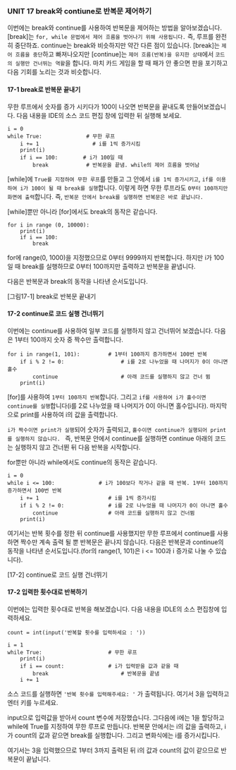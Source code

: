 ### UNIT 17 break와 contiune로 반복문 제어하기

이번에는 break와 continue를 사용하여 반복문을 제어하는 방법을 알아보겠습니다.
[break]는 `for, while 문법에서 제어 흐름을 벗어나기 위해 사용됩니다.` 
즉, 루프를 완전히 중단하죠. continue는 break와 비슷하지만 약간 다른 점이 있습니다.
[break]는 `제어 흐름을 중단`하고 빠져나오지만 [continue]는 `제어 흐름(반복)을 유지한 상태`에서 `코드의 실행만 건너뛰는 역활`을 합니다.
마치 카드 게임을 할 때 패가 안 좋으면 판을 포기하고 다음 기회를 노리는 것과 비슷합니다.

#### 17-1 break로 반복문 끝내기

무한 루프에서 숫자를 증가 시키다가 100이 나오면 반복문을 끝내도록 만들어보겠습니다.
다음 내용을 IDE의 소스 코드 편집 창에 입력한 뒤 실행해 보세요.
```
i = 0
while True:              # 무한 루프
    i += 1                 # i를 1씩 증가시킴
    print(i)
    if i == 100:        # i가 100일 때 
        break            # 반복문을 끝냄. while의 제어 흐름을 벗어남
```
[while]에 `True를 지정하여 무한 루프`를 만들고 그 안에서 `i를 1씩 증가시키고`, `if를 이용하여 i가 100이 될 때 break를 실행`합니다.
이렇게 하면 무한 루프라도 `0부터 100까지만 화면에 출력`합니다.
즉, `반복문 안에서 break를 실행하면 반복문은 바로 끝납니다.`

[while]뿐만 아니라 [for]에서도 break의 동작은 같습니다.

```
for i in range (0, 10000):
    print(i)
    if i == 100:
        break
```

for에 range(0, 1000)을 지정했으므로 0부터 9999까지 반복합니다. 하지만 i가 100 일 때 break를 실행하므로 0부터 100까지만 출력하고 반복문을 끝냅니다.

다음은 반복문과 break의 동작을 나타낸 순서도입니다.

[그림17-1] break로 반복문 끝내기







#### 17-2 continue로 코드 실행 건너뛰기

이번에는 continue를 사용하여 일부 코드를 실행하지 않고 건너뛰어 보겠습니다.
다음은  1부터 100까지 숫자 중 짝수만 출력합니다.

```
for i in range(1, 101):         # 1부터 100까지 증가하면서 100번 반복
    if i % 2 != 0:                  # i를 2로 나누었을 때 나머지가 0이 아니면 홀수
        continue                    # 아래 코드를 실행하지 않고 건너 뜀
    print(i)
```

[for]를 사용하여 `1부터 100까지 반복`합니다. 그리고 `if를 사용하여 i가 홀수이면 continue를 실행`합니다(i를 2로 나누었을 때 나머지가 0이 아니면 홀수입니다).
마지막으로 print를 사용하여 i의 값을 출력합니다.

`i가 짝수이면 print가 실행`되어 숫자가 출력되고, `홀수이면 continue가 실행되어 print를 실행하지 않습니다. `
즉, 반복문 안에서 continue를 실행하면 continue 아래의 코드는 실행하지 않고 건너뛴 뒤 다음 반복을 시작합니다.

for뿐만 아니라 while에서도 continue의 동작은 같습니다.

```
i = 0
while i <= 100:              # i가 100보다 작거나 같을 때 반복. 1부터 100까지 증가하면서 100번 반복
    i += 1                      # i를 1씩 증가시킴
    if i % 2 != 0:              # i를 2로 나누었을 때 나머지가 0이 아니면 홀수
        continue                # 아래 코드를 실행하지 않고 건너뜀
    print(i)
```
여기서는 반복 횟수를 정한 뒤 continue를 사용했지만 무한 루프에서 continue를 사용하면 짝수만 계속 출력 될 뿐 반복문은 끝나지 않습니다.
다음은 반복문과 continue의 동작을 나타낸 순서도입니다.(for의 range(1, 101)은 i <= 100과 i 증가로 나눌 수 있습니다).


[17-2] continue로 코드 실행 건너뛰기









#### 17-2 입력한 횟수대로 반복하기

이번에는 입력한 횟수대로 반복을 해보겠습니다. 다음 내용을 IDLE의 소스 편집창에 입력하세요.

```
count = int(input('반복할 횟수를 입력하세요 : '))

i = 1
while True:                     # 무한 루프
    print(i)                        
    if i == count:              # i가 입력받을 값과 같을 때
        break                       # 반복문을 끝냄
    i += 1
```

소스 코드를 실행하면 `'반복 횟수를 입력해주세요: '` 가 출력됩니다. 여기서 3을 입력하고 엔터 키를 누르세요.

input으로 입력값을 받아서 count 변수에 저장했습니다. 그다음에 i에는 1을 할당하고 while에 True를 지정하여 무한 루프로 만듭니다.
반복문 안에서는 i의 값을 출력하고,  i가 count의 값과 같으면 break를 실행합니다. 그리고 변화식에는 i를 증가시킵니다.

여기서는 3을 입력했으므로 1부터 3까지 출력된 뒤 i의 값과 count의 값이 같으므로 반복문이 끝납니다.
